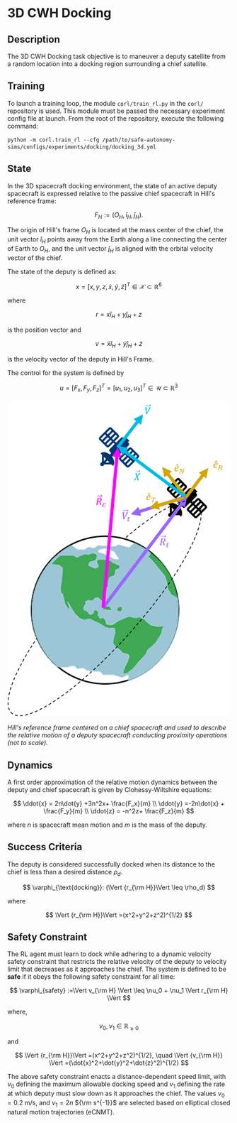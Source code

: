 # 3D CWH Docking

## Description
The 3D CWH Docking task objective is to maneuver a deputy
satellite from a random location into a docking region 
surrounding a chief satellite.

## Training
To launch a training loop, the module `corl/train_rl.py` in the `corl/` repository 
is used. This module must be passed the necessary experiment config file at launch. 
From the root of the repository, execute the following command:

```commandline
python -m corl.train_rl --cfg /path/to/safe-autonomy-sims/configs/experiments/docking/docking_3d.yml
```

## State
In the 3D spacecraft docking environment, the state of an active deputy spacecraft is expressed relative to the passive chief spacecraft in Hill's reference frame:

$$
F_H:=(O_H, \hat{i}_H, \hat{j}_H).
$$

The origin of Hill's frame $O_H$ is located at the mass center of the chief, the unit vector $\hat{i}_H$ points away from the Earth along a line connecting the center of Earth to $O_H$, and the unit vector $\hat{j}_H$ is aligned with the orbital velocity vector of the chief.

The state of the deputy is defined as:

$$
x = [x, y, z, \dot{x}, \dot{y},\dot{z}]^T \in \mathcal{X} \subset \mathbb{R}^{6}
$$

where 

$$
r = x \hat{i}_H + y \hat{j}_H + z
$$

is the position vector and 

$$
v = \dot{x}\hat{i}_H + \dot{y} \hat{j}_H + \dot{z}
$$

is the velocity vector of the deputy in Hill's Frame. 

The control for the system is defined by

$$
u = [F_x,F_y, F_z]^T=[u_{1},u_{2},u_3]^T \in \mathcal{U} \subset \mathbb{R}^3
$$

![Hill's Reference Frame](../images/HillsFrame3.png)

*Hill's reference frame centered on a chief spacecraft and used to describe the relative motion of a deputy spacecraft conducting proximity operations (not to scale).*

## Dynamics
A first order approximation of the relative motion dynamics between the deputy and chief spacecraft is given by Clohessy-Wiltshire equations:

$$
\ddot{x} = 2n\dot{y} +3n^2x+ \frac{F_x}{m} \\
\ddot{y} =-2n\dot{x} + \frac{F_y}{m} \\
\ddot{z}  = -n^2z+ \frac{F_z}{m}
$$

where $n$ is spacecraft mean motion and $m$ is the mass of the deputy. 


## Success Criteria
The deputy is considered successfully docked when its distance to the chief is less than a desired distance $\rho_d$.  

$$
\varphi_{\text{docking}}: (\Vert {r_{\rm H}}\Vert \leq  \rho_d)
$$

where

$$
\Vert {r_{\rm H}}\Vert =(x^2+y^2+z^2)^{1/2}
$$

## Safety Constraint
The RL agent must learn to dock while adhering to a dynamic velocity safety constraint that restricts the relative velocity of the deputy to velocity limit that decreases as it approaches the chief. The system is defined to be **safe** if it obeys the following safety constraint for all time:

$$
\varphi_{safety} :=\Vert v_{\rm H} \Vert \leq \nu_0 + \nu_1 \Vert r_{\rm H} \Vert 
$$

where, 

$$
\nu_0, \nu_1 \in \mathbb{R}_{\geq 0}
$$

and

$$
\Vert {r_{\rm H}}\Vert =(x^2+y^2+z^2)^{1/2}, \quad \Vert {v_{\rm H}} \Vert =(\dot{x}^2+\dot{y}^2+\dot{z}^2)^{1/2}
$$

The above safety constraint enacts a distance-dependent speed limit, with $\nu_0$ defining the maximum allowable docking speed and $\nu_1$ defining the rate at which deputy must slow down as it approaches the chief. The values $\nu_0 = 0.2$ m/s, and $\nu_1 = 2n$ ${\rm s^{-1}}$ are selected based on elliptical closed natural motion trajectories (eCNMT).
